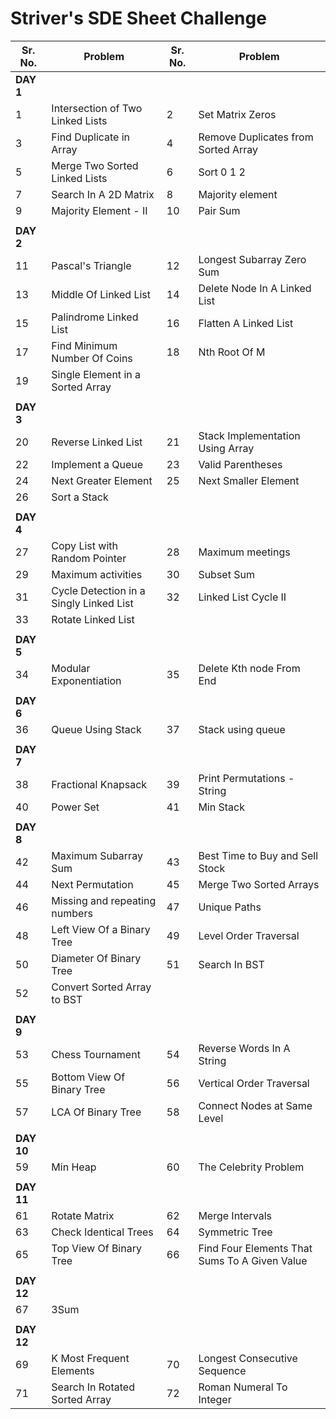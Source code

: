 # Striver's SDE Sheet Challenge

| Sr. No.  | Problem | Sr. No.  | Problem |   
| ------------- | ------------- | ------------- | ------------- |  
|   **DAY 1**  |
| 1 | Intersection of Two Linked Lists  | 2 | Set Matrix Zeros  |
| 3 | Find Duplicate in Array | 4 | Remove Duplicates from Sorted Array |
| 5 | Merge Two Sorted Linked Lists | 6 | Sort 0 1 2 |
| 7 | Search In A 2D Matrix | 8 | Majority element |
| 9 | Majority Element - II | 10 | Pair Sum |
| | |
|   **DAY 2**  |
| 11 | Pascal's Triangle | 12 | Longest Subarray Zero Sum |
| 13 | Middle Of Linked List | 14 | Delete Node In A Linked List |
| 15 | Palindrome Linked List | 16 | Flatten A Linked List |
| 17 | Find Minimum Number Of Coins | 18 | Nth Root Of M |
| 19 | Single Element in a Sorted Array |
| | |
|   **DAY 3**  |
| 20 | Reverse Linked List | 21 | Stack Implementation Using Array |
| 22 | Implement a Queue | 23 | Valid Parentheses |
| 24 | Next Greater Element | 25 | Next Smaller Element |
| 26 | Sort a Stack |
| | |
|   **DAY 4**  |
| 27 | Copy List with Random Pointer | 28 | Maximum meetings |
| 29 | Maximum activities | 30 | Subset Sum | 
| 31 | Cycle Detection in a Singly Linked List | 32 | Linked List Cycle II |
| 33 | Rotate Linked List |
| | |
|  **DAY 5** |
| 34 | Modular Exponentiation | 35 | Delete Kth node From End |
| | |
|  **DAY 6** |
| 36 | Queue Using Stack | 37 | Stack using queue | 
| | |
|  **DAY 7** |
| 38 | Fractional Knapsack | 39 | Print Permutations - String |
| 40 | Power Set | 41 | Min Stack |
| | |
|  **DAY 8** |
| 42 | Maximum Subarray Sum | 43 | Best Time to Buy and Sell Stock |
| 44 | Next Permutation | 45 | Merge Two Sorted Arrays | 
| 46 | Missing and repeating numbers | 47 | Unique Paths |
| 48 | Left View Of a Binary Tree | 49 | Level Order Traversal | 
| 50 | Diameter Of Binary Tree | 51 | Search In BST |
| 52 | Convert Sorted Array to BST |
| | |
|  **DAY 9** |
| 53 | Chess Tournament | 54 | Reverse Words In A String |
| 55 | Bottom View Of Binary Tree | 56 | Vertical Order Traversal | 
| 57 | LCA Of Binary Tree | 58 | Connect Nodes at Same Level | 
| | |
|  **DAY 10** |
| 59 | Min Heap | 60 | The Celebrity Problem |
| | |
|  **DAY 11** |
| 61 | Rotate Matrix | 62 | Merge Intervals |
| 63 | Check Identical Trees | 64 | Symmetric Tree | 
| 65 | Top View Of Binary Tree | 66 | Find Four Elements That Sums To A Given Value |
| | |
|  **DAY 12** |
| 67 | 3Sum | 
| | |
|  **DAY 12** |
| 69 | K Most Frequent Elements | 70 | Longest Consecutive Sequence | 
| 71 | Search In Rotated Sorted Array | 72 | Roman Numeral To Integer | 

